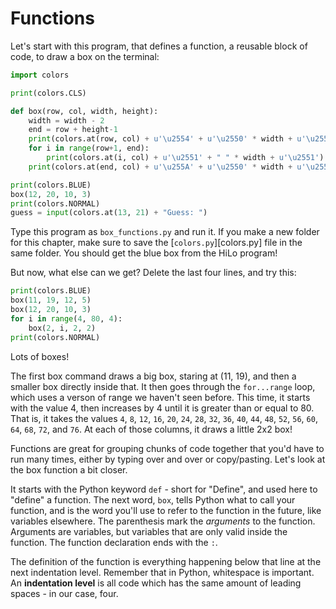 # Functions

Let's start with this program, that defines a function, a reusable block of
code, to draw a box on the terminal:

```python
import colors

print(colors.CLS)

def box(row, col, width, height):
    width = width - 2
    end = row + height-1
    print(colors.at(row, col) + u'\u2554' + u'\u2550' * width + u'\u2557')
    for i in range(row+1, end):
        print(colors.at(i, col) + u'\u2551' + " " * width + u'\u2551')
    print(colors.at(end, col) + u'\u255A' + u'\u2550' * width + u'\u255D')

print(colors.BLUE)
box(12, 20, 10, 3)
print(colors.NORMAL)
guess = input(colors.at(13, 21) + "Guess: ")
```

Type this program as `box_functions.py` and run it. If you make a new folder for
this chapter, make sure to save the [`colors.py`][colors.py] file in the same
folder. You should get the blue box from the HiLo program!

But now, what else can we get? Delete the last four lines, and try this:

```python
print(colors.BLUE)
box(11, 19, 12, 5)
box(12, 20, 10, 3)
for i in range(4, 80, 4):
    box(2, i, 2, 2)
print(colors.NORMAL)
```

Lots of boxes!

The first box command draws a big box, staring at (11, 19), and then a smaller
box directly inside that. It then goes through the `for...range` loop, which
uses a verson of range we haven't seen before. This time, it starts with the
value 4, then increases by 4 until it is greater than or equal to 80. That is,
it takes the values `4`, `8`, `12`, `16`, `20`, `24`, `28`, `32`, `36`, `40`,
`44`, `48`, `52`, `56`, `60`, `64`, `68`, `72`, and `76`. At each of those
columns, it draws a little 2x2 box!

Functions are great for grouping chunks of code together that you'd have to
run many times, either by typing over and over or copy/pasting. Let's look at
the box function a bit closer.

It starts with the Python keyword `def` - short for "Define", and used here to
"define" a function. The next word, `box`, tells Python what to call your
function, and is the word you'll use to refer to the function in the future,
like variables elsewhere. The parenthesis mark the *arguments* to the function.
Arguments are variables, but variables that are only valid inside the function.
The function declaration ends with the `:`.

The definition of the function is everything happening below that line at the
next indentation level. Remember that in Python, whitespace is important. An
**indentation level** is all code which has the same amount of leading spaces -
in our case, four.
